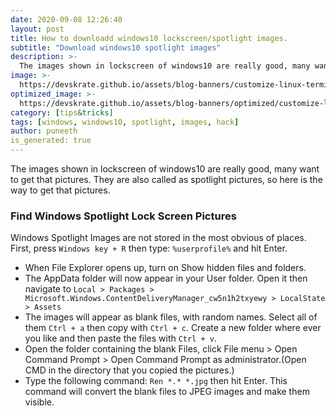 ```yaml
---
date: 2020-09-08 12:26:40
layout: post
title: How to downloadd windows10 lockscreen/spotlight images.
subtitle: "Download windows10 spotlight images"
description: >-
  The images shown in lockscreen of windows10 are really good, many want to get that pictures, so here is the way..
image: >-
  https://devskrate.github.io/assets/blog-banners/customize-linux-terminal-like-a-pro.jpg
optimized_image: >-
  https://devskrate.github.io/assets/blog-banners/optimized/customize-linux-terminal-like-a-pro.webp
category: [tips&tricks]
tags: [windows, windows10, spotlight, images, hack]
author: puneeth
is_generated: true
---
```


The images shown in lockscreen of windows10 are really good, many want to get that pictures. They are also called as spotlight pictures, so here is the way to get that pictures. 

### Find Windows Spotlight Lock Screen Pictures

Windows Spotlight Images are not stored in the most obvious of places. First, press `Windows key + R` then type: `%userprofile%` and hit Enter.

+ When File Explorer opens up, turn on Show hidden files and folders.
+ The AppData folder will now appear in your User folder. Open it then navigate to 
`Local > Packages > Microsoft.Windows.ContentDeliveryManager_cw5n1h2txyewy > LocalState > Assets`
+ The images will appear as blank files, with random names. Select all of them `Ctrl + a` then copy with `Ctrl + c`. Create a new folder where ever you like and then paste the files with `Ctrl + v`.
+ Open the folder containing the blank Files, click File menu > Open Command Prompt > Open Command Prompt as administrator.(Open CMD in the directory that you copied the pictures.)
+ Type the following command: `Ren *.* *.jpg` then hit Enter. This command will convert the blank files to JPEG images and make them visible.